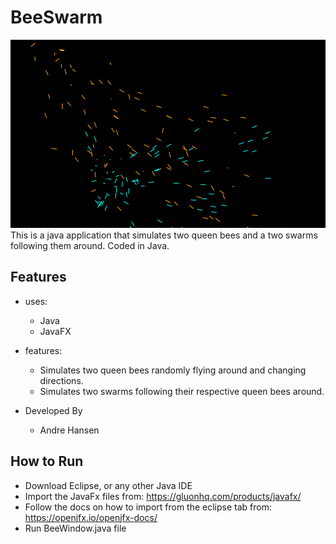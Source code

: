 # BeeSwarm
<img src="/Assets/Example.gif" >
This is a java application that simulates two queen bees and a two swarms following them around. Coded in Java.

## Features

* uses:
  * Java
  * JavaFX
  
* features:
  * Simulates two queen bees randomly flying around and changing directions.
  * Simulates two swarms following their respective queen bees around.
  
* Developed By
  * Andre Hansen
  
## How to Run
* Download Eclipse, or any other Java IDE
* Import the JavaFx files from: https://gluonhq.com/products/javafx/
* Follow the docs on how to import from the eclipse tab from: https://openjfx.io/openjfx-docs/
* Run BeeWindow.java file
